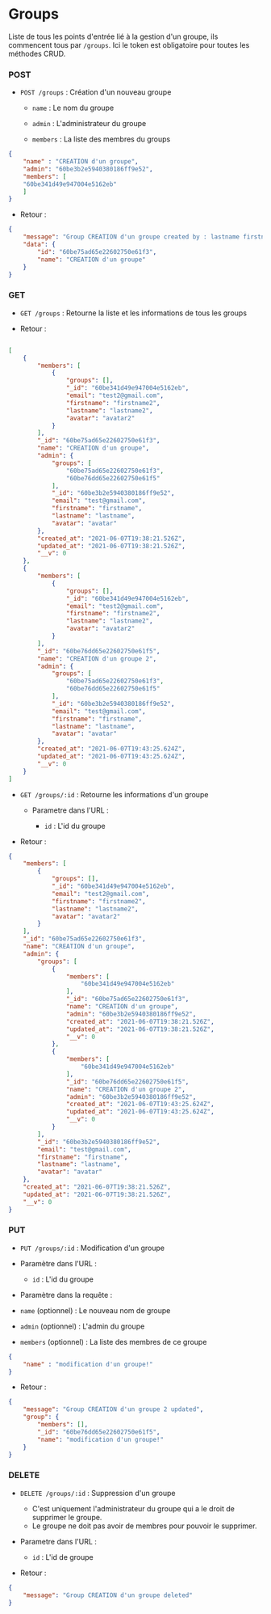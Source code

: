 
  

  

  

# Groups


Liste de tous  les points d'entrée lié à la gestion d'un groupe, ils commencent tous par `/groups`. 
Ici le token est obligatoire pour toutes les méthodes CRUD.

  

  
  

### POST
  

-  `POST /groups` : Création  d'un nouveau groupe

  
	-  `name` : Le nom du groupe

	  

	-  `admin` : L'administrateur du groupe

	  

	-  `members` : La liste des membres du groups

	  

```json
{
	"name" : "CREATION d'un groupe",
	"admin": "60be3b2e5940380186ff9e52",
	"members": [
	"60be341d49e947004e5162eb"
	]
}
```

  

- Retour :

  

```json
{
    "message": "Group CREATION d'un groupe created by : lastname firstname",
    "data": {
        "id": "60be75ad65e22602750e61f3",
        "name": "CREATION d'un groupe"
    }
}
```


### GET

  

-  `GET /groups` : Retourne la liste et les informations de tous les groups

  

- Retour :

```json

[
    {
        "members": [
            {
                "groups": [],
                "_id": "60be341d49e947004e5162eb",
                "email": "test2@gmail.com",
                "firstname": "firstname2",
                "lastname": "lastname2",
                "avatar": "avatar2"
            }
        ],
        "_id": "60be75ad65e22602750e61f3",
        "name": "CREATION d'un groupe",
        "admin": {
            "groups": [
                "60be75ad65e22602750e61f3",
                "60be76dd65e22602750e61f5"
            ],
            "_id": "60be3b2e5940380186ff9e52",
            "email": "test@gmail.com",
            "firstname": "firstname",
            "lastname": "lastname",
            "avatar": "avatar"
        },
        "created_at": "2021-06-07T19:38:21.526Z",
        "updated_at": "2021-06-07T19:38:21.526Z",
        "__v": 0
    },
    {
        "members": [
            {
                "groups": [],
                "_id": "60be341d49e947004e5162eb",
                "email": "test2@gmail.com",
                "firstname": "firstname2",
                "lastname": "lastname2",
                "avatar": "avatar2"
            }
        ],
        "_id": "60be76dd65e22602750e61f5",
        "name": "CREATION d'un groupe 2",
        "admin": {
            "groups": [
                "60be75ad65e22602750e61f3",
                "60be76dd65e22602750e61f5"
            ],
            "_id": "60be3b2e5940380186ff9e52",
            "email": "test@gmail.com",
            "firstname": "firstname",
            "lastname": "lastname",
            "avatar": "avatar"
        },
        "created_at": "2021-06-07T19:43:25.624Z",
        "updated_at": "2021-06-07T19:43:25.624Z",
        "__v": 0
    }
]

```

  

-  `GET /groups/:id` : Retourne les informations d'un groupe

  

  

	- Parametre dans l'URL :

  

		-  `id` : L'id du groupe

  

  

- Retour :

```json
{
    "members": [
        {
            "groups": [],
            "_id": "60be341d49e947004e5162eb",
            "email": "test2@gmail.com",
            "firstname": "firstname2",
            "lastname": "lastname2",
            "avatar": "avatar2"
        }
    ],
    "_id": "60be75ad65e22602750e61f3",
    "name": "CREATION d'un groupe",
    "admin": {
        "groups": [
            {
                "members": [
                    "60be341d49e947004e5162eb"
                ],
                "_id": "60be75ad65e22602750e61f3",
                "name": "CREATION d'un groupe",
                "admin": "60be3b2e5940380186ff9e52",
                "created_at": "2021-06-07T19:38:21.526Z",
                "updated_at": "2021-06-07T19:38:21.526Z",
                "__v": 0
            },
            {
                "members": [
                    "60be341d49e947004e5162eb"
                ],
                "_id": "60be76dd65e22602750e61f5",
                "name": "CREATION d'un groupe 2",
                "admin": "60be3b2e5940380186ff9e52",
                "created_at": "2021-06-07T19:43:25.624Z",
                "updated_at": "2021-06-07T19:43:25.624Z",
                "__v": 0
            }
        ],
        "_id": "60be3b2e5940380186ff9e52",
        "email": "test@gmail.com",
        "firstname": "firstname",
        "lastname": "lastname",
        "avatar": "avatar"
    },
    "created_at": "2021-06-07T19:38:21.526Z",
    "updated_at": "2021-06-07T19:38:21.526Z",
    "__v": 0
}
```


  

### PUT

  

-  `PUT /groups/:id` : Modification d'un groupe

  

- Paramètre dans l'URL :

	-  `id` : L'id du groupe

- Paramètre dans la requête :

-  `name` (optionnel) : Le nouveau nom de groupe
-  `admin` (optionnel) : L'admin du groupe 
-  `members` (optionnel) : La liste des membres de ce groupe
```json
{
	"name" : "modification d'un groupe!"	
}
```

- Retour :

```json
{
    "message": "Group CREATION d'un groupe 2 updated",
    "group": {
        "members": [],
        "_id": "60be76dd65e22602750e61f5",
        "name": "modification d'un groupe!"
    }
}
```

  

### DELETE

  

-  `DELETE /groups/:id` : Suppression d'un groupe
	- C'est uniquement l'administrateur du groupe qui a le droit de supprimer le groupe.
	- Le groupe ne doit pas avoir de membres pour pouvoir le supprimer.
- Parametre dans l'URL :

	-  `id` : L'id de groupe 

- Retour :
```json
{
    "message": "Group CREATION d'un groupe deleted"
}
```
